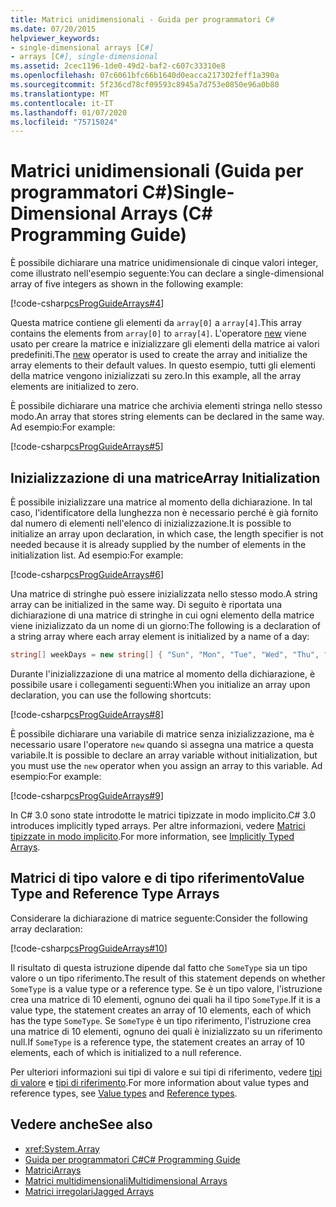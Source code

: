 ```yaml
---
title: Matrici unidimensionali - Guida per programmatori C#
ms.date: 07/20/2015
helpviewer_keywords:
- single-dimensional arrays [C#]
- arrays [C#], single-dimensional
ms.assetid: 2cec1196-1de0-49d2-baf2-c607c33310e8
ms.openlocfilehash: 07c6061bfc66b1640d0eacca217302feff1a390a
ms.sourcegitcommit: 5f236cd78cf09593c8945a7d753e0850e96a0b80
ms.translationtype: MT
ms.contentlocale: it-IT
ms.lasthandoff: 01/07/2020
ms.locfileid: "75715024"
---
```

# <a name="single-dimensional-arrays-c-programming-guide"></a><span data-ttu-id="7d770-102">Matrici unidimensionali (Guida per programmatori C#)</span><span class="sxs-lookup"><span data-stu-id="7d770-102">Single-Dimensional Arrays (C# Programming Guide)</span></span>

<span data-ttu-id="7d770-103">È possibile dichiarare una matrice unidimensionale di cinque valori integer, come illustrato nell'esempio seguente:</span><span class="sxs-lookup"><span data-stu-id="7d770-103">You can declare a single-dimensional array of five integers as shown in the following example:</span></span>  
  
 [!code-csharp[csProgGuideArrays#4](~/samples/snippets/csharp/VS_Snippets_VBCSharp/csProgGuideArrays/CS/Arrays.cs#4)]  
  
 <span data-ttu-id="7d770-104">Questa matrice contiene gli elementi da `array[0]` a `array[4]`.</span><span class="sxs-lookup"><span data-stu-id="7d770-104">This array contains the elements from `array[0]` to `array[4]`.</span></span> <span data-ttu-id="7d770-105">L'operatore [new](../../language-reference/operators/new-operator.md) viene usato per creare la matrice e inizializzare gli elementi della matrice ai valori predefiniti.</span><span class="sxs-lookup"><span data-stu-id="7d770-105">The [new](../../language-reference/operators/new-operator.md) operator is used to create the array and initialize the array elements to their default values.</span></span> <span data-ttu-id="7d770-106">In questo esempio, tutti gli elementi della matrice vengono inizializzati su zero.</span><span class="sxs-lookup"><span data-stu-id="7d770-106">In this example, all the array elements are initialized to zero.</span></span>  
  
 <span data-ttu-id="7d770-107">È possibile dichiarare una matrice che archivia elementi stringa nello stesso modo.</span><span class="sxs-lookup"><span data-stu-id="7d770-107">An array that stores string elements can be declared in the same way.</span></span> <span data-ttu-id="7d770-108">Ad esempio:</span><span class="sxs-lookup"><span data-stu-id="7d770-108">For example:</span></span>  
  
 [!code-csharp[csProgGuideArrays#5](~/samples/snippets/csharp/VS_Snippets_VBCSharp/csProgGuideArrays/CS/Arrays.cs#5)]  
  
## <a name="array-initialization"></a><span data-ttu-id="7d770-109">Inizializzazione di una matrice</span><span class="sxs-lookup"><span data-stu-id="7d770-109">Array Initialization</span></span>

 <span data-ttu-id="7d770-110">È possibile inizializzare una matrice al momento della dichiarazione. In tal caso, l'identificatore della lunghezza non è necessario perché è già fornito dal numero di elementi nell'elenco di inizializzazione.</span><span class="sxs-lookup"><span data-stu-id="7d770-110">It is possible to initialize an array upon declaration, in which case, the length specifier is not needed because it is already supplied by the number of elements in the initialization list.</span></span> <span data-ttu-id="7d770-111">Ad esempio:</span><span class="sxs-lookup"><span data-stu-id="7d770-111">For example:</span></span>  
  
 [!code-csharp[csProgGuideArrays#6](~/samples/snippets/csharp/VS_Snippets_VBCSharp/csProgGuideArrays/CS/Arrays.cs#6)]  
  
 <span data-ttu-id="7d770-112">Una matrice di stringhe può essere inizializzata nello stesso modo.</span><span class="sxs-lookup"><span data-stu-id="7d770-112">A string array can be initialized in the same way.</span></span> <span data-ttu-id="7d770-113">Di seguito è riportata una dichiarazione di una matrice di stringhe in cui ogni elemento della matrice viene inizializzato da un nome di un giorno:</span><span class="sxs-lookup"><span data-stu-id="7d770-113">The following is a declaration of a string array where each array element is initialized by a name of a day:</span></span>  
 
 ```csharp
 string[] weekDays = new string[] { "Sun", "Mon", "Tue", "Wed", "Thu", "Fri", "Sat" };
 ```
  
 <span data-ttu-id="7d770-114">Durante l'inizializzazione di una matrice al momento della dichiarazione, è possibile usare i collegamenti seguenti:</span><span class="sxs-lookup"><span data-stu-id="7d770-114">When you initialize an array upon declaration, you can use the following shortcuts:</span></span>  
  
 [!code-csharp[csProgGuideArrays#8](~/samples/snippets/csharp/VS_Snippets_VBCSharp/csProgGuideArrays/CS/Arrays.cs#8)]  
  
 <span data-ttu-id="7d770-115">È possibile dichiarare una variabile di matrice senza inizializzazione, ma è necessario usare l'operatore `new` quando si assegna una matrice a questa variabile.</span><span class="sxs-lookup"><span data-stu-id="7d770-115">It is possible to declare an array variable without initialization, but you must use the `new` operator when you assign an array to this variable.</span></span> <span data-ttu-id="7d770-116">Ad esempio:</span><span class="sxs-lookup"><span data-stu-id="7d770-116">For example:</span></span>  
  
 [!code-csharp[csProgGuideArrays#9](~/samples/snippets/csharp/VS_Snippets_VBCSharp/csProgGuideArrays/CS/Arrays.cs#9)]  
  
 <span data-ttu-id="7d770-117">In C# 3.0 sono state introdotte le matrici tipizzate in modo implicito.</span><span class="sxs-lookup"><span data-stu-id="7d770-117">C# 3.0 introduces implicitly typed arrays.</span></span> <span data-ttu-id="7d770-118">Per altre informazioni, vedere [Matrici tipizzate in modo implicito](./implicitly-typed-arrays.md).</span><span class="sxs-lookup"><span data-stu-id="7d770-118">For more information, see [Implicitly Typed Arrays](./implicitly-typed-arrays.md).</span></span>  
  
## <a name="value-type-and-reference-type-arrays"></a><span data-ttu-id="7d770-119">Matrici di tipo valore e di tipo riferimento</span><span class="sxs-lookup"><span data-stu-id="7d770-119">Value Type and Reference Type Arrays</span></span>

 <span data-ttu-id="7d770-120">Considerare la dichiarazione di matrice seguente:</span><span class="sxs-lookup"><span data-stu-id="7d770-120">Consider the following array declaration:</span></span>  
  
 [!code-csharp[csProgGuideArrays#10](~/samples/snippets/csharp/VS_Snippets_VBCSharp/csProgGuideArrays/CS/Arrays.cs#10)]  
  
 <span data-ttu-id="7d770-121">Il risultato di questa istruzione dipende dal fatto che `SomeType` sia un tipo valore o un tipo riferimento.</span><span class="sxs-lookup"><span data-stu-id="7d770-121">The result of this statement depends on whether `SomeType` is a value type or a reference type.</span></span> <span data-ttu-id="7d770-122">Se è un tipo valore, l'istruzione crea una matrice di 10 elementi, ognuno dei quali ha il tipo `SomeType`.</span><span class="sxs-lookup"><span data-stu-id="7d770-122">If it is a value type, the statement creates an array of 10 elements, each of which has the type `SomeType`.</span></span> <span data-ttu-id="7d770-123">Se `SomeType` è un tipo riferimento, l'istruzione crea una matrice di 10 elementi, ognuno dei quali è inizializzato su un riferimento null.</span><span class="sxs-lookup"><span data-stu-id="7d770-123">If `SomeType` is a reference type, the statement creates an array of 10 elements, each of which is initialized to a null reference.</span></span>  
  
<span data-ttu-id="7d770-124">Per ulteriori informazioni sui tipi di valore e sui tipi di riferimento, vedere [tipi di valore](../../language-reference/keywords/value-types.md) e [tipi di riferimento](../../language-reference/keywords/reference-types.md).</span><span class="sxs-lookup"><span data-stu-id="7d770-124">For more information about value types and reference types, see [Value types](../../language-reference/keywords/value-types.md) and [Reference types](../../language-reference/keywords/reference-types.md).</span></span>
  
## <a name="see-also"></a><span data-ttu-id="7d770-125">Vedere anche</span><span class="sxs-lookup"><span data-stu-id="7d770-125">See also</span></span>

- <xref:System.Array>
- [<span data-ttu-id="7d770-126">Guida per programmatori C#</span><span class="sxs-lookup"><span data-stu-id="7d770-126">C# Programming Guide</span></span>](../index.md)
- [<span data-ttu-id="7d770-127">Matrici</span><span class="sxs-lookup"><span data-stu-id="7d770-127">Arrays</span></span>](./index.md)
- [<span data-ttu-id="7d770-128">Matrici multidimensionali</span><span class="sxs-lookup"><span data-stu-id="7d770-128">Multidimensional Arrays</span></span>](./multidimensional-arrays.md)
- [<span data-ttu-id="7d770-129">Matrici irregolari</span><span class="sxs-lookup"><span data-stu-id="7d770-129">Jagged Arrays</span></span>](./jagged-arrays.md)
